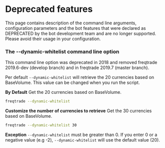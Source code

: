 # Deprecated features

This page contains description of the command line arguments, configuration parameters
and the bot features that were declared as DEPRECATED by the bot development team
and are no longer supported. Please avoid their usage in your configuration.

### The **--dynamic-whitelist** command line option

This command line option was deprecated in 2018 and removed freqtrade 2019.6-dev (develop branch)
and in freqtrade 2019.7 (master branch).

Per default `--dynamic-whitelist` will retrieve the 20 currencies based
on BaseVolume. This value can be changed when you run the script.

**By Default**
Get the 20 currencies based on BaseVolume.

```bash
freqtrade --dynamic-whitelist
```

**Customize the number of currencies to retrieve**
Get the 30 currencies based on BaseVolume.

```bash
freqtrade --dynamic-whitelist 30
```

**Exception**
`--dynamic-whitelist` must be greater than 0. If you enter 0 or a
negative value (e.g -2), `--dynamic-whitelist` will use the default
value (20).


